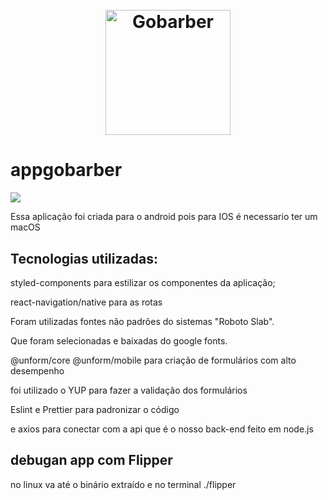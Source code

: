 <h1 align="center">
  <br>
  <img src=".github/logo.png" alt="Gobarber" width="200">
</h1>

# appgobarber

![](https://imgur.com/Bt8wiT3.gif)

Essa aplicação foi criada para o android pois para IOS é necessario ter um macOS

## Tecnologias utilizadas:

styled-components para estilizar os componentes da aplicação;

react-navigation/native para as rotas

Foram utilizadas fontes não padrões do sistemas "Roboto Slab".

Que foram selecionadas e baixadas do google fonts.

@unform/core @unform/mobile para criação de formulários com alto desempenho

foi utilizado o YUP para fazer a validação dos formulários

Eslint e Prettier para padronizar o código

e axios para conectar com a api que é o nosso back-end feito em node.js

## debugan app com Flipper

no linux va até o binário extraído e no terminal ./flipper
